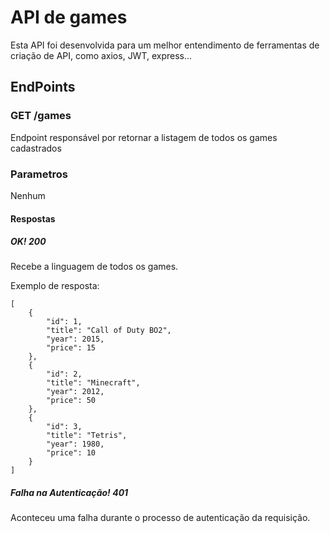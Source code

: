 # API de games
Esta API foi desenvolvida para um melhor entendimento de ferramentas de criação de API, como axios, JWT, express...
## EndPoints
### GET /games
Endpoint responsável por retornar a listagem de todos os games cadastrados
### Parametros
Nenhum
#### Respostas
##### OK! 200
Recebe a linguagem de todos os games.

Exemplo de resposta:
```
[
    {
        "id": 1,
        "title": "Call of Duty BO2",
        "year": 2015,
        "price": 15
    },
    {
        "id": 2,
        "title": "Minecraft",
        "year": 2012,
        "price": 50
    },
    {
        "id": 3,
        "title": "Tetris",
        "year": 1980,
        "price": 10
    }
]
```

##### Falha na Autenticação! 401
Aconteceu uma falha durante o processo de autenticação da requisição.